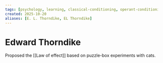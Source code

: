 ```yaml
---
tags: [psychology, learning, classical-conditioning, operant-conditioning, observational-learning, cognition]
created: 2025-10-20
aliases: [E. L. Thorndike, EL Thorndike]
---
```

# Edward Thorndike

Proposed the [[Law of effect]] based on puzzle-box experiments with cats.
